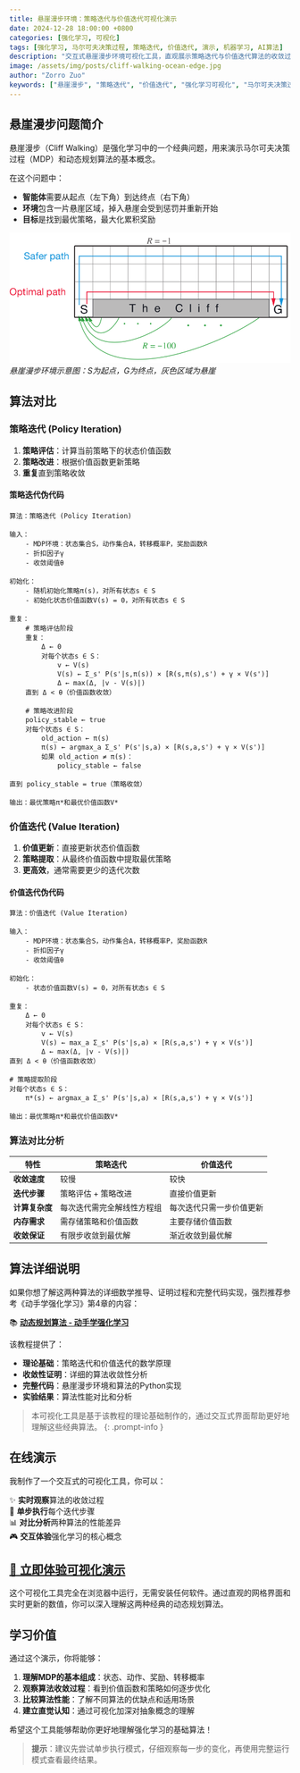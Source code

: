 ```yaml
---
title: 悬崖漫步环境：策略迭代与价值迭代可视化演示
date: 2024-12-28 18:00:00 +0800
categories: [强化学习, 可视化]
tags: [强化学习, 马尔可夫决策过程, 策略迭代, 价值迭代, 演示, 机器学习, AI算法]
description: "交互式悬崖漫步环境可视化工具，直观展示策略迭代与价值迭代算法的收敛过程。包含完整的强化学习算法实现、单步调试功能和性能对比分析，帮助理解马尔可夫决策过程的核心概念。"
image: /assets/img/posts/cliff-walking-ocean-edge.jpg
author: "Zorro Zuo"
keywords: ["悬崖漫步", "策略迭代", "价值迭代", "强化学习可视化", "马尔可夫决策过程", "动态规划算法"]
---
```


## 悬崖漫步问题简介

悬崖漫步（Cliff Walking）是强化学习中的一个经典问题，用来演示马尔可夫决策过程（MDP）和动态规划算法的基本概念。

在这个问题中：
- **智能体**需要从起点（左下角）到达终点（右下角）
- **环境**包含一片悬崖区域，掉入悬崖会受到惩罚并重新开始
- **目标**是找到最优策略，最大化累积奖励

![悬崖漫步环境示意图](/assets/images/cliff_walking_diagram.png)
*悬崖漫步环境示意图：S为起点，G为终点，灰色区域为悬崖*

## 算法对比

### 策略迭代 (Policy Iteration)
1. **策略评估**：计算当前策略下的状态价值函数
2. **策略改进**：根据价值函数更新策略
3. **重复**直到策略收敛

#### 策略迭代伪代码

```
算法：策略迭代 (Policy Iteration)

输入：
    - MDP环境：状态集合S，动作集合A，转移概率P，奖励函数R
    - 折扣因子γ
    - 收敛阈值θ

初始化：
    - 随机初始化策略π(s)，对所有状态s ∈ S
    - 初始化状态价值函数V(s) = 0，对所有状态s ∈ S

重复：
    # 策略评估阶段
    重复：
        Δ ← 0
        对每个状态s ∈ S：
            v ← V(s)
            V(s) ← Σ_s' P(s'|s,π(s)) × [R(s,π(s),s') + γ × V(s')]
            Δ ← max(Δ, |v - V(s)|)
    直到 Δ < θ（价值函数收敛）
    
    # 策略改进阶段
    policy_stable ← true
    对每个状态s ∈ S：
        old_action ← π(s)
        π(s) ← argmax_a Σ_s' P(s'|s,a) × [R(s,a,s') + γ × V(s')]
        如果 old_action ≠ π(s)：
            policy_stable ← false
            
直到 policy_stable = true（策略收敛）

输出：最优策略π*和最优价值函数V*
```

### 价值迭代 (Value Iteration)
1. **价值更新**：直接更新状态价值函数
2. **策略提取**：从最终价值函数中提取最优策略
3. **更高效**，通常需要更少的迭代次数

#### 价值迭代伪代码

```
算法：价值迭代 (Value Iteration)

输入：
    - MDP环境：状态集合S，动作集合A，转移概率P，奖励函数R
    - 折扣因子γ
    - 收敛阈值θ

初始化：
    - 状态价值函数V(s) = 0，对所有状态s ∈ S

重复：
    Δ ← 0
    对每个状态s ∈ S：
        v ← V(s)
        V(s) ← max_a Σ_s' P(s'|s,a) × [R(s,a,s') + γ × V(s')]
        Δ ← max(Δ, |v - V(s)|)
直到 Δ < θ（价值函数收敛）

# 策略提取阶段
对每个状态s ∈ S：
    π*(s) ← argmax_a Σ_s' P(s'|s,a) × [R(s,a,s') + γ × V(s')]

输出：最优策略π*和最优价值函数V*
```

### 算法对比分析

| 特性 | 策略迭代 | 价值迭代 |
|------|---------|---------|
| **收敛速度** | 较慢 | 较快 |
| **迭代步骤** | 策略评估 + 策略改进 | 直接价值更新 |
| **计算复杂度** | 每次迭代需完全解线性方程组 | 每次迭代只需一步价值更新 |
| **内存需求** | 需存储策略和价值函数 | 主要存储价值函数 |
| **收敛保证** | 有限步收敛到最优解 | 渐近收敛到最优解 |

## 算法详细说明

如果你想了解这两种算法的详细数学推导、证明过程和完整代码实现，强烈推荐参考《动手学强化学习》第4章的内容：

📚 [**动态规划算法 - 动手学强化学习**](https://hrl.boyuai.com/chapter/1/%E5%8A%A8%E6%80%81%E8%A7%84%E5%88%92%E7%AE%97%E6%B3%95)

该教程提供了：
- **理论基础**：策略迭代和价值迭代的数学原理
- **收敛性证明**：详细的算法收敛性分析
- **完整代码**：悬崖漫步环境和算法的Python实现
- **实验结果**：算法性能对比和分析

> 本可视化工具是基于该教程的理论基础制作的，通过交互式界面帮助更好地理解这些经典算法。
{: .prompt-info }

## 在线演示

我制作了一个交互式的可视化工具，你可以：

✨ **实时观察**算法的收敛过程  
🔄 **单步执行**每个迭代步骤  
📊 **对比分析**两种算法的性能差异  
🎮 **交互体验**强化学习的核心概念  

## [🚀 立即体验可视化演示](/demos/cliff-walking/)

这个可视化工具完全在浏览器中运行，无需安装任何软件。通过直观的网格界面和实时更新的数值，你可以深入理解这两种经典的动态规划算法。

## 学习价值

通过这个演示，你将能够：

1. **理解MDP的基本组成**：状态、动作、奖励、转移概率
2. **观察算法收敛过程**：看到价值函数和策略如何逐步优化
3. **比较算法性能**：了解不同算法的优缺点和适用场景
4. **建立直觉认知**：通过可视化加深对抽象概念的理解

希望这个工具能够帮助你更好地理解强化学习的基础算法！

> **提示**：建议先尝试单步执行模式，仔细观察每一步的变化，再使用完整运行模式查看最终结果。 